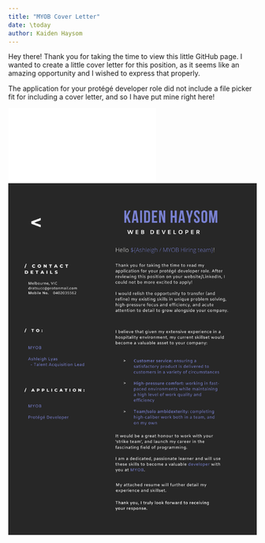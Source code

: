 ```yaml
---
title: "MYOB Cover Letter"
date: \today
author: Kaiden Haysom
---
```



Hey there! Thank you for taking the time to view this little GitHub page. I wanted to create a little cover letter for this position, as it seems like an amazing opportunity and I wished to express that properly. 

The application for your protégé developer role did not include a file picker fit for including a cover letter, and so I have put mine right here!

![MYOB Cover Letter](MYOB_kaidenH_coverLetter.pdf)
![MYOB Cover Letter](MYOB_kaidenH_coverLetter.png)
